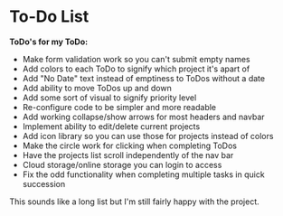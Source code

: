 # To-Do List

__ToDo's for my ToDo:__
- Make form validation work so you can't submit empty names
- Add colors to each ToDo to signify which project it's apart of
- Add "No Date" text instead of emptiness to ToDos without a date
- Add ability to move ToDos up and down
- Add some sort of visual to signify priority level
- Re-configure code to be simpler and more readable
- Add working collapse/show arrows for most headers and navbar
- Implement ability to edit/delete current projects
- Add icon library so you can use those for projects instead of colors
- Make the circle work for clicking when completing ToDos
- Have the projects list scroll independently of the nav bar
- Cloud storage/online storage you can login to access
- Fix the odd functionality when completing multiple tasks in quick succession

This sounds like a long list but I'm still fairly happy with the project.